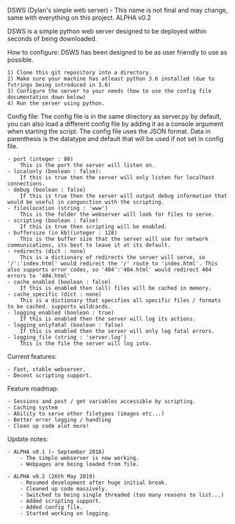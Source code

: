 DSWS (Dylan's simple web server) - This name is not final and may change, same with everything on this project. 
ALPHA v0.2

DSWS is a simple python web server designed to be deployed within seconds of being downloaded.

How to configure:
DSWS has been designed to be as user friendly to use as possible.
        
    1) Clone this git repository into a directory.
    2) Make sure your machine has atleast python 3.6 installed (due to fstrings being introduced in 3.6)
    3) Configure the server to your needs (how to use the config file documentation down below)
    4) Run the server using python.

Config file:
The config file is in the same directory as server.py by default, you can also load a different config file by adding it as a console argument when starting the script.
The config file uses the JSON format.
Data in parenthesis is the datatype and default that will be used if not set in config file.

    - port (integer : 80)
        This is the port the server will listen on.
    - localonly (boolean : false):
        If this is true then the server will only listen for localhost connections.
    - debug (boolean : false)
        If this is true then the server will output debug information that would be useful in congunction with the scripting.
    - fileslocation (string : 'www')
        This is the folder the webserver will look for files to serve.
    - scripting (boolean : false)
        If this is true then scripting will be enabled.
    - buffersize (in kb)(integer : 128)
        This is the buffer size that the server will use for network communications, its best to leave it at its default.
    - redirects (dict : none)
        This is a dictionary of redirects the server will serve, so '/':'index.html' would redirect the '/' route to 'index.html'. This also supports error codes, so '404':'404.html' would redirect 404 errors to '404.html'
    - cache_enabled (boolean : false)
        If this is enabled then (all) files will be cached in memory.
    - cache_specific (dict : none)
        This is a dictionary that specifies all specific files / formats to be cached. supports wildcards.
    - logging_enabled (boolean : true)
        If this is enabled then the server will log its actions.
    - logging_onlyfatal (boolean : false)
        If this is enabled then the server will only log fatal errors.
    - logging_file (string : 'server.log')
        This is the file the server will log into.

Current features:
    
    - Fast, stable webserver.
    - Decent scripting support.

Feature roadmap:
    
    - Sessions and post / get variables accessible by scripting.
    - Caching system
    - Ability to serve other filetypes (images etc...)
    - Better error logging / handling
    - Clean up code alot more!

Update notes:
    
    - ALPHA v0.1 (~ September 2018)
        - The simple webserver is now working.
        - Webpages are being loaded from file.

    - ALPHA v0.2 (26th May 2019)
        - Resumed development after huge initial break.
        - Cleaned up code massively.
        - Switched to being single threaded (too many reasons to list...)
        - Added scripting support.
        - Added config file.
        - Started working on logging.